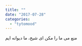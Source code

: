 ```yaml
---
title: ""
date: "2017-07-28"
categories: 
  - "tytomood"
---
```


منع می ما را مکن ای شیخ، ما دیوانه ایم

